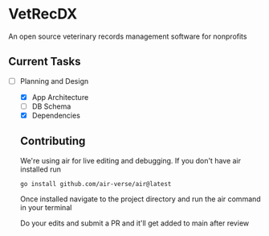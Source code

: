 # VetRecDX

An open source veterinary records management software for nonprofits

## Current Tasks

- [ ] Planning and Design
  - [x] App Architecture
  - [ ] DB Schema
  - [x] Dependencies

  ## Contributing

  We're using air for live editing and debugging. If you don't have air installed run

  `go install github.com/air-verse/air@latest`

  Once installed navigate to the project directory and run the air command in your terminal

  Do your edits and submit a PR and it'll get added to main after review

